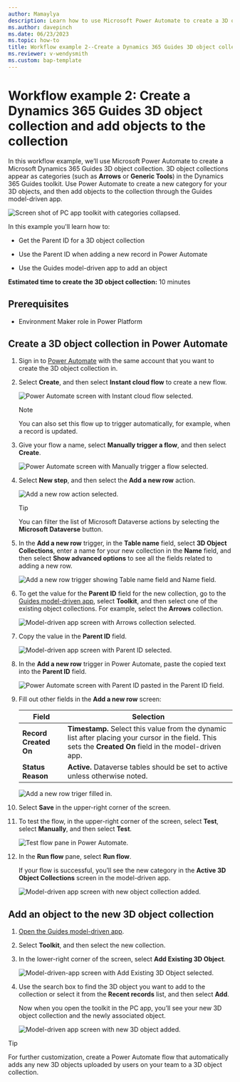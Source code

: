 ```yaml
---
author: Mamaylya
description: Learn how to use Microsoft Power Automate to create a 3D object collection for Microsoft Dynamics 365 Guides
ms.author: davepinch
ms.date: 06/23/2023
ms.topic: how-to
title: Workflow example 2--Create a Dynamics 365 Guides 3D object collection and add objects to the collection
ms.reviewer: v-wendysmith
ms.custom: bap-template
---
```


# Workflow example 2: Create a Dynamics 365 Guides 3D object collection and add objects to the collection

In this workflow example, we’ll use Microsoft Power Automate to create a Microsoft Dynamics 365 Guides 3D object collection. 3D object collections appear as categories (such as **Arrows** or **Generic Tools**) in the Dynamics 365 Guides toolkit. Use Power Automate to create a new category for your 3D objects, and then add objects to the collection through the Guides model-driven app.

 ![Screen shot of PC app toolkit with categories collapsed.](media/workflow2-pc-app-category.PNG "Screen shot of PC app toolkit with categories collapsed")

In this example you'll learn how to:

- Get the Parent ID for a 3D object collection

- Use the Parent ID when adding a new record in Power Automate

- Use the Guides model-driven app to add an object

**Estimated time to create the 3D object collection:** 10 minutes

## Prerequisites

- Environment Maker role in Power Platform

## Create a 3D object collection in Power Automate

1. Sign in to [Power Automate](https://us.flow.microsoft.com/en-us/) with the same account that you want to create the 3D object collection in.

1. Select **Create**, and then select **Instant cloud flow** to create a new flow.

    ![Power Automate screen with Instant cloud flow selected.](media/workflow2-create-instant-cloud-flow.PNG "Power Automate screen with Instant cloud flow selected")

    > [!NOTE]
    > You can also set this flow up to trigger automatically, for example, when a record is updated.

1. Give your flow a name, select **Manually trigger a flow**, and then select **Create**.

    ![Power Automate screen with Manually trigger a flow selected.](media/workflow2-manually-trigger-flow.PNG "Power Automate screen with Manually trigger a flow selected")

1. Select **New step**, and then select the **Add a new row** action.

    ![Add a new row action selected.](media/workflow2-add-new-row-selection.PNG "Add a new row action selected")

    > [!TIP]
    > You can filter the list of Microsoft Dataverse actions by selecting the **Microsoft Dataverse** button.

1. In the **Add a new row** trigger, in the **Table name** field, select **3D Object Collections**, enter a name for your new collection in the **Name** field, and then select **Show advanced options** to see all the fields related to adding a new row.

    ![Add a new row trigger showing Table name field and Name field.](media/workflow2-add-new-row-trigger.PNG "Add a new row trigger showing Table name field and Name field")

1. To get the value for the **Parent ID** field for the new collection, go to the [Guides model-driven app](open-model-driven-app.md), select **Toolkit**, and then select one of the existing object collections. For example, select the **Arrows** collection.

    ![Model-driven app screen with Arrows collection selected.](media/workflow2-arrows-collection.PNG "Model-driven app screen with Arrows collection selected")

1. Copy the value in the **Parent ID** field.

    ![Model-driven app screen with Parent ID selected.](media/workflow2-parent-ID.PNG "Model-driven app screen with Parent ID selected")

1. In the **Add a new row** trigger in Power Automate, paste the copied text into the **Parent ID** field.

    ![Power Automate screen with Parent ID pasted in the Parent ID field.](media/workflow2-add-new-row-parent-ID.PNG "Power Automate screen with Parent ID pasted in the Parent ID field")

1. Fill out other fields in the **Add a new row** screen:

    |Field| Selection|
    |-----------------------------------|-----------------------------------------------|
    |**Record Created On** |**Timestamp.** Select this value from the dynamic list after placing your cursor in the field. This sets the **Created On** field in the model-driven app.|
    |**Status Reason**| **Active.** Dataverse tables should be set to active unless otherwise noted.|

    ![Add a new row triger filled in.](media/workflow2-add-new-row-trigger-filled-out.PNG "Add a new row trigger filled in")

1. Select **Save** in the upper-right corner of the screen.

1. To test the flow, in the upper-right corner of the screen, select **Test**, select **Manually**, and then select **Test**. 

    ![Test flow pane in Power Automate.](media/workflow2-test.PNG "Test flow pane in Power Automate")

1. In the **Run flow** pane, select **Run flow**.

    If your flow is successful, you’ll see the new category in the **Active 3D Object Collections** screen in the model-driven app.  

    ![Model-driven app screen with new object collection added.](media/workflow2-3D-object-collection-added.PNG "Model-driven app screen with new object collection added")

## Add an object to the new 3D object collection

1. [Open the Guides model-driven app](open-model-driven-app.md).

1. Select **Toolkit**, and then select the new collection.

1. In the lower-right corner of the screen, select **Add Existing 3D Object**.

    ![Model-driven-app screen with Add Existing 3D Object selected.](media/workflow2-add-object.PNG "Model-driven-app screen with Add Existing 3D Object selected")

1. Use the search box to find the 3D object you want to add to the collection or select it from the **Recent records** list, and then select **Add**.

   Now when you open the toolkit in the PC app, you’ll see your new 3D object collection and the newly associated object.

   ![Model-driven app screen with new 3D object added.](media/workflow2-object-added.PNG "Model-driven app screen with new 3D object added")

> [!TIP]
> For further customization, create a Power Automate flow that automatically adds any new 3D objects uploaded by users on your team to a 3D object collection.
